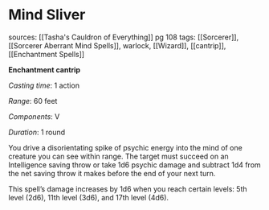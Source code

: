 # Mind Sliver
sources: [[Tasha's Cauldron of Everything]] pg 108
tags: [[Sorcerer]], [[Sorcerer Aberrant Mind Spells]], warlock, [[Wizard]], [[cantrip]], [[Enchantment Spells]]

**Enchantment cantrip**

*Casting time*: 1 action

*Range*: 60 feet

*Components*: V

*Duration*: 1 round

You drive a disorientating spike of psychic energy into the mind of one creature you can see within range. The target must succeed on an Intelligence saving throw or take 1d6 psychic damage and subtract 1d4 from the net saving throw it makes before the end of your next turn.

This spell’s damage increases by 1d6 when you reach certain levels: 5th level (2d6), 11th level (3d6), and 17th level (4d6).
